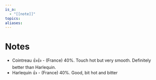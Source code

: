 ```yaml
---
is_a:
  - "[[note]]"
topics: 
aliases:
---
```

# Notes
- Cointreau 👍👍 - (France) 40%. Touch hot but very smooth. Definitely better than Harlequin.
- Harlequin 👍 - (France) 40%. Good, bit hot and bitter
